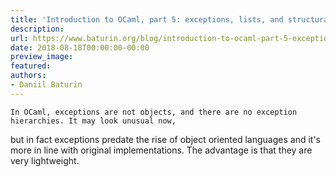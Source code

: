 ```yaml
---
title: 'Introduction to OCaml, part 5: exceptions, lists, and structural recursion'
description:
url: https://www.baturin.org/blog/introduction-to-ocaml-part-5-exceptions-lists-and-structural-recursion
date: 2018-08-18T00:00:00-00:00
preview_image:
featured:
authors:
- Daniil Baturin
---
```



    In OCaml, exceptions are not objects, and there are no exception hierarchies. It may look unusual now,
but in fact exceptions predate the rise of object oriented languages and it's more in line with original
implementations. The advantage is that they are very lightweight.
    

